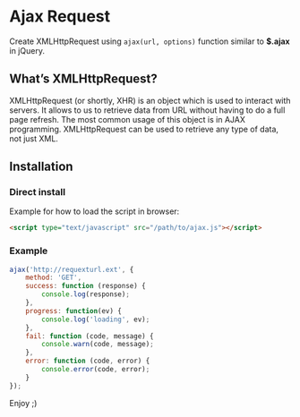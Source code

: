 # Ajax Request

Create XMLHttpRequest using `ajax(url, options)` function similar to **$.ajax** in jQuery.

## What’s XMLHttpRequest?
XMLHttpRequest (or shortly, XHR) is an object which is used to interact with servers. It allows to us to retrieve data from URL without having to do a full page refresh. The most common usage of this object is in AJAX programming. XMLHttpRequest can be used to retrieve any type of data, not just XML.

## Installation

### Direct install

Example for how to load the script in browser:
```html
<script type="text/javascript" src="/path/to/ajax.js"></script>
```

### Example

```javascript
ajax('http://requexturl.ext', {
    method: 'GET',
    success: function (response) {
        console.log(response);
    },
    progress: function(ev) {
        console.log('loading', ev);
    },
    fail: function (code, message) {
        console.warn(code, message);
    },
    error: function (code, error) {
        console.error(code, error);
    }
});
```

Enjoy ;)

